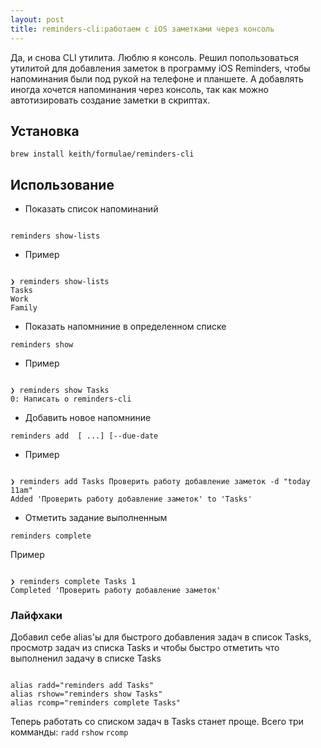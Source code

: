 ```yaml
---
layout: post
title: reminders-cli:работаем с iOS заметками через консоль
---
```

Да, и снова CLI утилита. Люблю я консоль. Решил попользоваться утилитой для добавления заметок в программу iOS Reminders, чтобы напоминания были под рукой на телефоне и планшете. А добавлять иногда хочется напоминания через консоль, так как можно автотизировать создание заметки в скриптах.

## Установка
<code>brew install keith/formulae/reminders-cli</code>

## Использование

- Показать список напоминаний

<code>
reminders show-lists
</code>

- Пример

<code>
❯ reminders show-lists
Tasks
Work
Family
</code>

- Показать напомниние в определенном списке

<code>reminders show <list-name></code>

- Пример

<code>
❯ reminders show Tasks
0: Написать о reminders-cli
</code>

- Добавить новое напомниние 

<code>reminders add <list-name> [<reminder> ...] [--due-date <due-date></code>

- Пример

<code>
❯ reminders add Tasks Проверить работу добавление заметок -d "today 11am"
Added 'Проверить работу добавление заметок' to 'Tasks'
</code>

- Отметить задание выполненным

<code>reminders complete <list-name> <index></code>

Пример

<code>
❯ reminders complete Tasks 1
Completed 'Проверить работу добавление заметок'
</code>

### Лайфхаки

Добавил себе alias'ы для быстрого добавления задач в список Tasks, просмотр задач из списка Tasks и чтобы быстро отметить что выполненил задачу в списке Tasks

<code>
alias radd="reminders add Tasks"
alias rshow="reminders show Tasks"
alias rcomp="reminders complete Tasks"
</code>

Теперь работать со списком задач в Tasks станет проще. Всего три комманды: <code>radd</code> <code>rshow</code> <code>rcomp</code>
